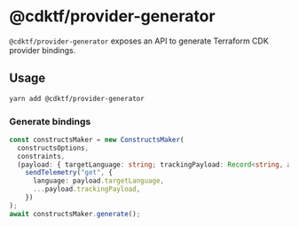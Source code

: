 # @cdktf/provider-generator

`@cdktf/provider-generator` exposes an API to generate Terraform CDK provider bindings.

## Usage

```sh
yarn add @cdktf/provider-generator
```

### Generate bindings

```ts
const constructsMaker = new ConstructsMaker(
  constructsOptions,
  constraints,
  (payload: { targetLanguage: string; trackingPayload: Record<string, any> }) =>
    sendTelemetry("get", {
      language: payload.targetLanguage,
      ...payload.trackingPayload,
    })
);
await constructsMaker.generate();
```

